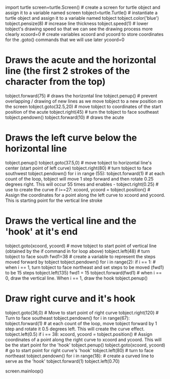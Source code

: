 import turtle
screen=turtle.Screen() # create a screen for turtle object and assign it to a variable named screen
tobject=turtle.Turtle() # instantiate a turtle object and assign it to a variable named tobject
tobject.color('blue')
tobject.pensize(8) # increase line thickness
tobject.speed(1) # lower tobject's drawing speed so that we can see the drawing process more clearly
xcoord=0 # create variables xcoord and ycoord to store coordinates for the .goto() commands that we will use later
ycoord=0

#  Draws the acute and the horizontal line (the first 2 strokes of the character from the top)
tobject.forward(75) # draws the horizontal line
tobject.penup() # prevent overlapping / drawing of new lines as we move tobject to a new position on the screen
tobject.goto(32.5,20) # move tobject to coordinates of the start position of the acute
tobject.right(45) # turn the tobject to face southeast
tobject.pendown()
tobject.forward(10) # draws the acute

# Draws the left curve below the horizontal line
tobject.penup()
tobject.goto(37.5,0) # move tobject to horizontal line's center (start point of left curve)
tobject.right(80) # turn tobject to face southwest
tobject.pendown()
for i in range (55):
    tobject.forward(1) # at each count of the loop, tobject will move 1 step forward and then rotate 0.25 degrees right. This will  occur 55 times and enables -
    tobject.right(0.25) # use to create the curve
    if i==27:
        xcoord, ycoord = tobject.position() # Assign the coordinates for a point along the left curve to xcoord and ycoord. This is starting point for the vertical line stroke

# Draws the vertical line and the 'hook' at it's end
tobject.goto(xcoord, ycoord) # move tobject to start point of vertical line (obtained by the if command in for loop above)
tobject.left(48) # turn tobject to face south
fwd1=38 # create a variable to represent the steps moved forward by tobject
tobject.pendown()
for i in range(2):
    if i == 1: # when i == 1, turn tobject to face northeast and set steps to be moved (fwd1) to be 15 steps
        tobject.left(135)
        fwd1 = 15
    tobject.forward(fwd1) # when i == 0, draw the vertical line. When i == 1, draw the hook
tobject.penup()

# Draw right curve and it's hook
tobject.goto(36,0) # Move to start point of right curve
tobject.right(120) # Turn to face southeast
tobject.pendown()
for i in range(67):         
    tobject.forward(1) # at each count of the loop, move tobject forward by 1 step and  rotate it 0.5 degrees left. This will create the curve effect.
    tobject.left(0.5)
    if i == 38:
        xcoord, ycoord = tobject.position() # Assign coordinates of a point along the right curve to xcoord and ycoord. This will be the start point for the 'hook'
tobject.penup()
tobject.goto(xcoord, ycoord) # go to start point for right curve's 'hook'
tobject.left(80) # turn to face northeast
tobject.pendown()
for i in range(18): # create a curved line to serve as the 'hook'
    tobject.forward(1)
    tobject.left(0.70)

screen.mainloop()

